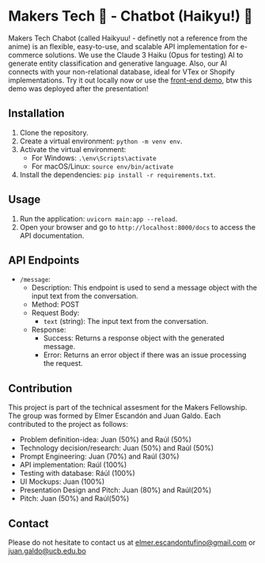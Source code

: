# Makers Tech 🏪 - Chatbot (Haikyu!) 🚀

Makers Tech Chabot (called Haikyuu! - definetly not a reference from the anime) is an flexible, easy-to-use, and scalable API implementation for e-commerce solutions. We use the Claude 3 Haiku (Opus for testing) AI to generate entity classification and generative language. Also, our AI connects with your non-relational database, ideal for VTex or Shopify implementations. Try it out locally now or use the [front-end demo](https://github.com/elmerescandon/demo-chatbot-makers), btw this demo was deployed after the presentation!

## Installation

1. Clone the repository.
2. Create a virtual environment: `python -m venv env`.
3. Activate the virtual environment:
    - For Windows: `.\env\Scripts\activate`
    - For macOS/Linux: `source env/bin/activate`
4. Install the dependencies: `pip install -r requirements.txt`.

## Usage

1. Run the application: `uvicorn main:app --reload`.
2. Open your browser and go to `http://localhost:8000/docs` to access the API documentation.

## API Endpoints

-   `/message`:
    -   Description: This endpoint is used to send a message object with the input text from the conversation.
    -   Method: POST
    -   Request Body:
        -   `text` (string): The input text from the conversation.
    -   Response:
        -   Success: Returns a response object with the generated message.
        -   Error: Returns an error object if there was an issue processing the request.

## Contribution

This project is part of the technical assesment for the Makers Fellowship. The group was formed by Elmer Escandón and Juan Galdo.
Each contributed to the project as follows:

-   Problem definition-idea: Juan (50%) and Raúl (50%)
-   Technology decision/research: Juan (50%) and Raúl (50%)
-   Prompt Engineering: Juan (70%) and Raúl (30%)
-   API implementation: Raúl (100%)
-   Testing with database: Ráúl (100%)
-   UI Mockups: Juan (100%)
-   Presentation Design and Pitch: Juan (80%) and Raúl(20%)
-   Pitch: Juan (50%) and Raúl(50%)

## Contact

Please do not hesitate to contact us at [elmer.escandontufino@gmail.com](mailto:elmer.escandontufino@gmail.com) or [juan.galdo@ucb.edu.bo](mailto:juan.galdo@ucb.edu.bo)

